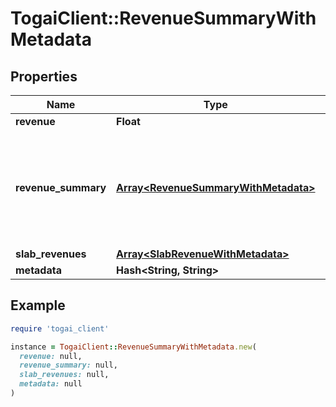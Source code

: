 # TogaiClient::RevenueSummaryWithMetadata

## Properties

| Name | Type | Description | Notes |
| ---- | ---- | ----------- | ----- |
| **revenue** | **Float** |  |  |
| **revenue_summary** | [**Array&lt;RevenueSummaryWithMetadata&gt;**](RevenueSummaryWithMetadata.md) | Field: revenue is computed for all rate cards Field: slabRevenues is supported for only usage/license Field: metadata is populated based on application of rateConfig(&#39;minimumRate&#39;, &#39;maximumRate&#39;)  | [optional] |
| **slab_revenues** | [**Array&lt;SlabRevenueWithMetadata&gt;**](SlabRevenueWithMetadata.md) |  | [optional] |
| **metadata** | **Hash&lt;String, String&gt;** |  | [optional] |

## Example

```ruby
require 'togai_client'

instance = TogaiClient::RevenueSummaryWithMetadata.new(
  revenue: null,
  revenue_summary: null,
  slab_revenues: null,
  metadata: null
)
```

